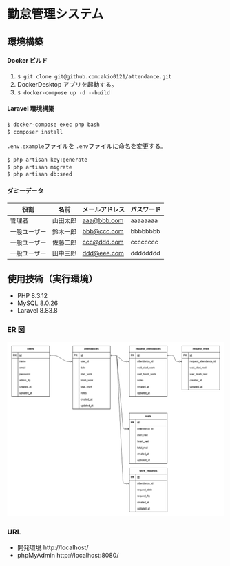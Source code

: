 # 勤怠管理システム

## 環境構築

#### Docker ビルド
1. `$ git clone git@github.com:akio0121/attendance.git`
2. DockerDesktop アプリを起動する。
3. `$ docker-compose up -d --build`

#### Laravel 環境構築
```bash
$ docker-compose exec php bash
$ composer install
```
`.env.example`ファイルを `.env`ファイルに命名を変更する。
```bash
$ php artisan key:generate
$ php artisan migrate
$ php artisan db:seed
```

#### ダミーデータ

|役割|名前|メールアドレス|パスワード|
|---|---|---|---|
|管理者|山田太郎|aaa@bbb.com|aaaaaaaa|
|一般ユーザー|鈴木一郎|bbb@ccc.com|bbbbbbbb|
|一般ユーザー|佐藤二郎|ccc@ddd.com|cccccccc|
|一般ユーザー|田中三郎|ddd@eee.com|dddddddd|


## 使用技術（実行環境）
- PHP 8.3.12
- MySQL 8.0.26
- Laravel 8.83.8

### ER 図
![ER図](./ER.png)

### URL
- 開発環境 http://localhost/
- phpMyAdmin http://localhost:8080/